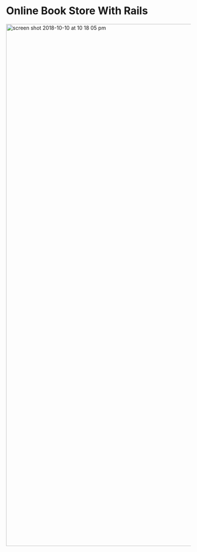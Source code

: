 # Online Book Store With Rails 

<img width="1421" alt="screen shot 2018-10-10 at 10 18 05 pm" src="https://user-images.githubusercontent.com/20744895/46782401-f333df80-ccda-11e8-96c0-a356da6cf78e.png">
